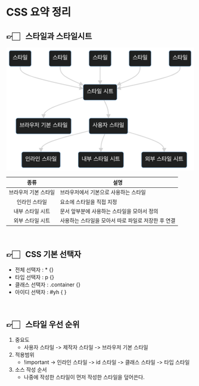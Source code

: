 # CSS 요약 정리

## 👉🏻 &nbsp; 스타일과 스타일시트

![style](img/style.png)

|         종류         | <center>설명</center>                               |
| :------------------: | :-------------------------------------------------- |
| 브라우저 기본 스타일 | 브라우저에서 기본으로 사용하는 스타일               |
|    인라인 스타일     | 요소에 스타일을 직접 지정                           |
|   내부 스타일 시트   | 문서 앞부분에 사용하는 스타일을 모아서 정의         |
|   외부 스타일 시트   | 사용하는 스타일을 모아서 따로 파일로 저장한 후 연결 |

<br>

## 👉🏻 &nbsp; CSS 기본 선택자

- 전체 선택자 : \* {}
- 타입 선택자 : p {}
- 클래스 선택자 : .container {}
- 아이디 선택자 : #yh { }

<br>

## 👉🏻 &nbsp; 스타일 우선 순위

1. 중요도
   - 사용자 스타일 -> 제작자 스타일 -> 브라우저 기본 스타일
2. 적용범위
   - !important -> 인라인 스타일 -> id 스타일 -> 클래스 스타일 -> 타입 스타일
3. 소스 작성 순서
   - 나중에 작성한 스타일이 먼저 작성한 스타일을 덮어쓴다.
